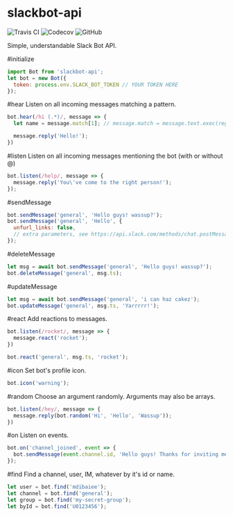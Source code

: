 slackbot-api
====
![Travis CI](https://img.shields.io/travis/mdibaiee/slackbot-api.svg)
![Codecov](https://img.shields.io/codecov/c/github/mdibaiee/slackbot-api.svg)
![GitHub](https://img.shields.io/github/downloads/mdibaiee/slackbot-api/latest/total.svg)

Simple, understandable Slack Bot API.

#initialize

```javascript
import Bot from 'slackbot-api';
let bot = new Bot({
  token: process.env.SLACK_BOT_TOKEN // YOUR TOKEN HERE
});
```

#hear
Listen on all incoming messages matching a pattern.

```javascript
bot.hear(/hi (.*)/, message => {
  let name = message.match[1]; // message.match = message.text.exec(regex);

  message.reply('Hello!');
})
```

#listen
Listen on all incoming messages mentioning the bot (with or without @)

```javascript
bot.listen(/help/, message => {
  message.reply('You\'ve come to the right person!');
});
```

#sendMessage
```javascript
bot.sendMessage('general', 'Hello guys! wassup?');
bot.sendMessage('general', 'Hello', {
  unfurl_links: false,
  // extra parameters, see https://api.slack.com/methods/chat.postMessage
});
```

#deleteMessage
```javascript
let msg = await bot.sendMessage('general', 'Hello guys! wassup?');
bot.deleteMessage('general', msg.ts);
```

#updateMessage
```javascript
let msg = await bot.sendMessage('general', 'i can haz cakez');
bot.updateMessage('general', msg.ts, 'Yarrrrr!');
```

#react
Add reactions to messages.
```javascript
bot.listen(/rocket/, message => {
  message.react('rocket');
})

bot.react('general', msg.ts, 'rocket');
```

#icon
Set bot's profile icon.

```javascript
bot.icon('warning');
```

#random
Choose an argument randomly. Arguments may also be arrays.

```javascript
bot.listen(/hey/, message => {
  message.reply(bot.random('Hi', 'Hello', 'Wassup'));
})
```

#on
Listen on events.

```javascript
bot.on('channel_joined', event => {
  bot.sendMessage(event.channel.id, 'Hello guys! Thanks for inviting me.');
});
```

#find
Find a channel, user, IM, whatever by it's id or name.

```javascript
let user = bot.find('mdibaiee');
let channel = bot.find('general');
let group = bot.find('my-secret-group');
let byId = bot.find('U0123456');
```
